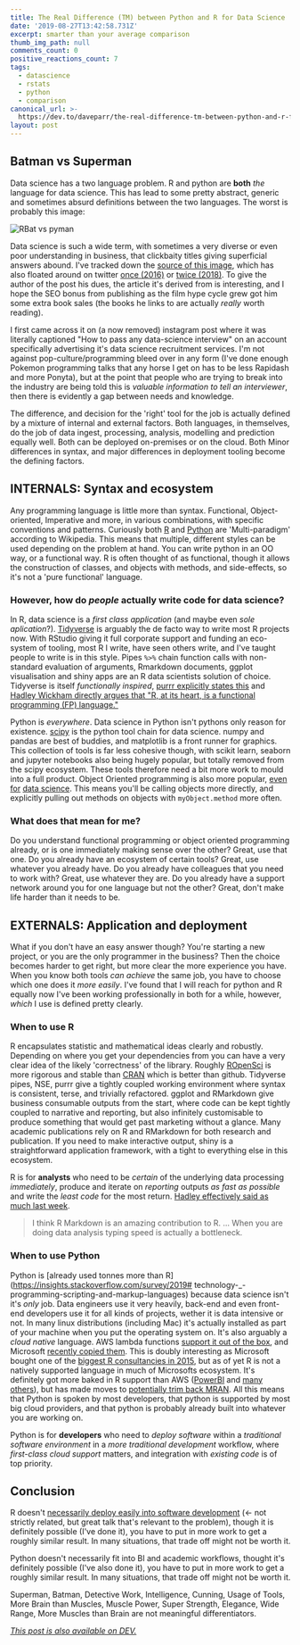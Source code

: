 ```yaml
---
title: The Real Difference (TM) between Python and R for Data Science
date: '2019-08-27T13:42:58.731Z'
excerpt: smarter than your average comparison
thumb_img_path: null
comments_count: 0
positive_reactions_count: 7
tags:
  - datascience
  - rstats
  - python
  - comparison
canonical_url: >-
  https://dev.to/daveparr/the-real-difference-tm-between-python-and-r-for-data-science-280i
layout: post
---
```



## Batman vs Superman

Data science has a two language problem. R and python are **both** _the_ language for data science. This has lead to some pretty abstract, generic and sometimes absurd definitions between the two languages. The worst is probably this image:

![RBat vs pyman](https://pbs.twimg.com/media/Ce8VP0FWIAI0ad2?format=jpg&name=small)

Data science is such a wide term, with sometimes a very diverse or even poor understanding in business, that clickbaity titles giving superficial answers abound. I've tracked down the [source of this image](http://ucanalytics.com/blogs/r-vs-python-comparison-and-awsome-books-free-pdfs-to-learn-them/), which has also floated around on twitter [once (2016)](https://twitter.com/lisachwinter/status/715814232676298753) or [twice (2018)](https://twitter.com/cmastication/status/1037486624500854784). To give the author of the post his dues, the article it's derived from is interesting, and I hope the SEO bonus from publishing as the film hype cycle grew got him some extra book sales (the books he links to are actually _really_ worth reading).

I first came across it on (a now removed) instagram post where it was literally captioned "How to pass any data-science interview" on an account specifically advertising it's data science recruitment services. I'm not against pop-culture/programming bleed over in any form (I've done enough Pokemon programming talks that any horse I get on has to be less Rapidash and more Ponyta), but at the point that people who are trying to break into the industry are being told this is _valuable information to tell an interviewer_, then there is evidently a gap between needs and knowledge.

The difference, and decision for the 'right' tool for the job is actually defined by a mixture of internal and external factors. Both languages, in themselves, do the job of data ingest, processing, analysis, modelling and prediction equally well. Both can be deployed on-premises or on the cloud. Both  Minor differences in syntax, and major differences in deployment tooling become the defining factors.

## INTERNALS: Syntax and ecosystem

Any programming language is little more than syntax. Functional, Object-oriented, Imperative and more, in various combinations, with specific conventions and patterns. Curiously both [R](https://en.wikipedia.org/wiki/R_(programming_language)) and [Python](https://en.wikipedia.org/wiki/Python_(programming_language)) are 'Multi-paradigm' according to Wikipedia. This means that multiple, different styles can be used depending on the problem at hand. You can write python in an OO way, or a functional way. R is often thought of as functional, though it allows the construction of classes, and objects with methods, and side-effects, so it's not a 'pure functional' language.

### However, how do _people_ actually write code for data science? 

In R, data science is a _first class application_ (and maybe even _sole aplication_?). [Tidyverse](https://www.tidyverse.org/) is arguably the de facto way to write most R projects now. With RStudio giving it full corporate support and funding an eco-system of tooling, most R I write, have seen others write, and I've taught people to write is in this style. Pipes 
`%>%`
 chain function calls with non-standard evaluation of arguments, Rmarkdown documents, ggplot visualisation and shiny apps are an R data scientists solution of choice. Tidyverse is itself _functionally inspired_, [purrr explicitly states this](https://purrr.tidyverse.org/articles/other-langs.html) and [Hadley Wickham directly argues that "R, at its heart, is a functional programming (FP) language."](http://adv-r.had.co.nz/Functional-programming.html)


Python is _everywhere_. Data science in Python isn't pythons only reason for existence. [scipy](https://www.scipy.org/) is the python tool chain for data science. numpy and pandas are best of buddies, and matplotlib is a front runner for graphics. This collection of tools is far less cohesive though, with scikit learn, seaborn and jupyter notebooks also being hugely popular, but totally removed from the scipy ecosystem. These tools therefore need a bit more work to mould into a full product. Object Oriented programming is also more popular, [even for](https://towardsdatascience.com/a-data-scientist-should-know-at-least-this-much-python-oop-d63f37eaac4d) [data science](https://towardsdatascience.com/object-oriented-programming-for-data-scientists-build-your-ml-estimator-7da416751f64). This means you'll be calling objects more directly, and explicitly pulling out methods on objects with 
`myObject.method`
 more often.


### What does that mean for me?

Do you understand functional programming or object oriented programming already, or is one immediately making sense over the other? Great, use that one. 
Do you already have an ecosystem of certain tools? Great, use whatever you already have.
Do you already have colleagues that you need to work with? Great, use whatever they are.
Do you already have a support network around you for one language but not the other? Great, don't make life harder than it needs to be.

## EXTERNALS: Application and deployment

What if you don't have an easy answer though? You're starting a new project, or you are the only programmer in the business? Then the choice becomes harder to get right, but more clear the more experience you have. When you know both tools _can achieve_ the same job, you have to choose which one does it _more easily_. I've found that I will reach for python and R equally now I've been working professionally in both for a while, however, _which_ I use is defined pretty clearly.

### When to use R

R encapsulates statistic and mathematical ideas clearly and robustly. Depending on where you get your dependencies from you can have a very clear idea of the likely 'correctness' of the library. Roughly [ROpenSci](https://ropensci.org/) is more rigorous and stable than [CRAN](https://cran.r-project.org/) which is better than github. Tidyverse pipes, NSE, purrr give a tightly coupled working environment where syntax is consistent, terse, and trivially refactored. ggplot and RMarkdown give business consumable outputs from the start, where code can be kept tightly coupled to narrative and reporting, but also infinitely customisable to produce something that would get past marketing without a glance. Many academic publications rely on R and RMarkdown for both research and publication. If you need to make interactive output, shiny is a straightforward application framework, with a tight to everything else in this ecosystem.

R is for **analysts** who need to be _certain_ of the underlying data processing _immediately_, produce and iterate on _reporting_ outputs _as fast as possible_ and write the _least code_ for the most return. [Hadley effectively said as much last week](https://qz.com/1661487/hadley-wickham-on-the-future-of-r-python-and-the-tidyverse/).

> I think R Markdown is an amazing contribution to R. ... When you are doing data analysis typing speed is actually a bottleneck.

### When to use Python

Python is [already used tonnes more than R](https://insights.stackoverflow.com/survey/2019# technology-_-programming-scripting-and-markup-languages) because data science isn't it's _only_ job. Data engineers use it very heavily, back-end and even front-end developers use it for all kinds of projects, wether it is data intensive or not. In many linux distributions (including Mac) it's actually installed as part of your machine when you put the operating system on. It's also arguably a _cloud native_ language. AWS lambda functions [support it out of the box](https://aws.amazon.com/lambda/features/), and Microsoft [recently copied them](https://www.theregister.co.uk/2019/08/20/microsoft_azure_functions/). This is doubly interesting as Microsoft bought one of the [biggest R consultancies in 2015](https://blogs.technet.microsoft.com/machinelearning/2015/04/06/microsoft-closes-acquisition-of-revolution-analytics/), but as of yet R is not a natively supported language in much of Microsofts ecosystem. It's definitely got more baked in R support than AWS ([PowerBI](https://docs.microsoft.com/en-us/power-bi/desktop-r-visuals) and [many others](https://techcommunity.microsoft.com/t5/AI-Customer-Engineering-Team/Understanding-your-R-strategy-options-on-the-Azure-AI-Platform/ba-p/735626?WT.mc_id=Revolutions-blog-davidsmi&WT.mc_id=Revolutions-blog-davidsmi)), but has made moves to [potentially trim back MRAN](https://blog.revolutionanalytics.com/2019/05/cran-snapshots-and-you.html). All this means that Python is spoken by most developers, that python is supported by most big cloud providers, and that python is probably already built into whatever you are working on.

Python is for **developers** who need to _deploy software_ within a _traditional software environment_ in a _more traditional development_ workflow, where _first-class cloud support_ matters, and integration with _existing code_ is of top priority.

## Conclusion

R doesn't [necessarily deploy easily into software development](https://resources.rstudio.com/rstudio-conf-2019/it-depends-a-dialog-about-dependencies) (<- not strictly related, but great talk that's relevant to the problem), though it is definitely possible (I've done it), you have to put in more work to get a roughly similar result. In many situations, that trade off might not be worth it.

Python doesn't necessarily fit into BI and academic workflows, thought it's definitely possible (I've also done it), you have to put in more work to get a roughly similar result. In many situations, that trade off might not be worth it.

Superman, Batman, Detective Work, Intelligence, Cunning, Usage of Tools, More Brain than Muscles, Muscle Power, Super Strength, Elegance, Wide Range, More Muscles than Brain are not meaningful differentiators.

*[This post is also available on DEV.](https://dev.to/daveparr/the-real-difference-tm-between-python-and-r-for-data-science-280i)*


<script>
const parent = document.getElementsByTagName('head')[0];
const script = document.createElement('script');
script.type = 'text/javascript';
script.src = 'https://cdnjs.cloudflare.com/ajax/libs/iframe-resizer/4.1.1/iframeResizer.min.js';
script.charset = 'utf-8';
script.onload = function() {
    window.iFrameResize({}, '.liquidTag');
};
parent.appendChild(script);
</script>    

